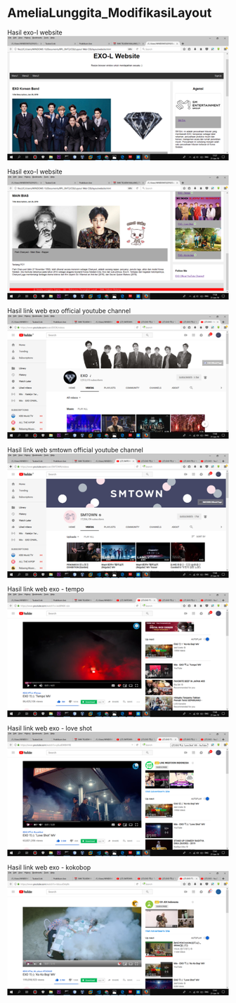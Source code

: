 # AmeliaLunggita_ModifikasiLayout
Hasil exo-l website
![alt text](https://github.com/Lunggita29/AmeliaLunggita_ModifikasiLayout/blob/master/layoutwebsite1.png)

Hasil exo-l website
![alt text](https://github.com/Lunggita29/AmeliaLunggita_ModifikasiLayout/blob/master/layoutwebsite2.png)

Hasil link web exo official youtube channel
![alt text](https://github.com/Lunggita29/AmeliaLunggita_ModifikasiLayout/blob/master/exoofficial.png)

Hasil link web smtown official youtube channel
![alt text](https://github.com/Lunggita29/AmeliaLunggita_ModifikasiLayout/blob/master/smtownofficial.png)

Hasil link web exo - tempo
![alt text](https://github.com/Lunggita29/AmeliaLunggita_ModifikasiLayout/blob/master/exotempo.png)

Hasil link web exo - love shot
![alt text](https://github.com/Lunggita29/AmeliaLunggita_ModifikasiLayout/blob/master/exoloveshot.png)

Hasil link web exo - kokobop
![alt text](https://github.com/Lunggita29/AmeliaLunggita_ModifikasiLayout/blob/master/exokokobop.png)
